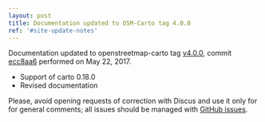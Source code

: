 ```yaml
---
layout: post
title: Documentation updated to OSM-Carto tag 4.0.0
ref: '#site-update-notes'
---
```


Documentation updated to openstreetmap-carto tag [v4.0.0](https://github.com/gravitystorm/openstreetmap-carto/releases/tag/v4.0.0), commit [ecc8aa6](https://github.com/gravitystorm/openstreetmap-carto/commit/ecc8aa6c0830f63e7b2e33e52cff7d7e7865b0fb) performed on May 22, 2017.

- Support of carto 0.18.0
- Revised documentation

Please, avoid opening requests of correction with Discus and use it only for for general comments; all issues should be managed with [GitHub issues](https://github.com/Ircama/osm-carto-tutorials/issues).
